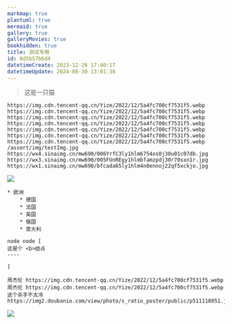 ```yaml
---
markmap: true
plantuml: true
mermaid: true
gallery: true
galleryMovies: true
bookhidden: true
title: 测试专用
id: 6d5b57b6d4
datetimeCreate: 2023-12-26 17:40:17
datetimeUpdate: 2024-08-30 13:01:38
---
```

> 这是一只猫


```gallery
https://img.cdn.tencent-qq.cn/Yize/2022/12/5a4fc700cf7531f5.webp
https://img.cdn.tencent-qq.cn/Yize/2022/12/5a4fc700cf7531f5.webp
https://img.cdn.tencent-qq.cn/Yize/2022/12/5a4fc700cf7531f5.webp
https://img.cdn.tencent-qq.cn/Yize/2022/12/5a4fc700cf7531f5.webp
https://img.cdn.tencent-qq.cn/Yize/2022/12/5a4fc700cf7531f5.webp
https://img.cdn.tencent-qq.cn/Yize/2022/12/5a4fc700cf7531f5.webp
https://img.cdn.tencent-qq.cn/Yize/2022/12/5a4fc700cf7531f5.webp
/assert/img/testImg.jpg
https://wx4.sinaimg.cn/mw690/006YrfC3ly1hlm6754os0j30u01c07db.jpg
https://wx3.sinaimg.cn/mw690/005FUnREgy1hlmbfamzpdj30r70sxn1r.jpg
https://wx1.sinaimg.cn/mw690/bfcada65ly1hlm4n0ennoj22qf5xckjo.jpg
```


![](https://img.cdn.tencent-qq.cn/Yize/2022/12/5a4fc700cf7531f5.webp)

```mindmap
* 欧洲
	* 德国
	* 法国
	* 英国
	* 俄国
	* 意大利
```

```uml
node node [
这是个 <b>结点
----

]
```

```galleryMovies
周杰伦 https://img.cdn.tencent-qq.cn/Yize/2022/12/5a4fc700cf7531f5.webp
周杰伦 https://img.cdn.tencent-qq.cn/Yize/2022/12/5a4fc700cf7531f5.webp
这个杀手不太冷 https://img2.doubanio.com/view/photo/s_ratio_poster/public/p511118051.jpg
```
![](https://pic2.zhimg.com/80/v2-bd9524fab91608122dc1f44633ba080d_720w.webp)